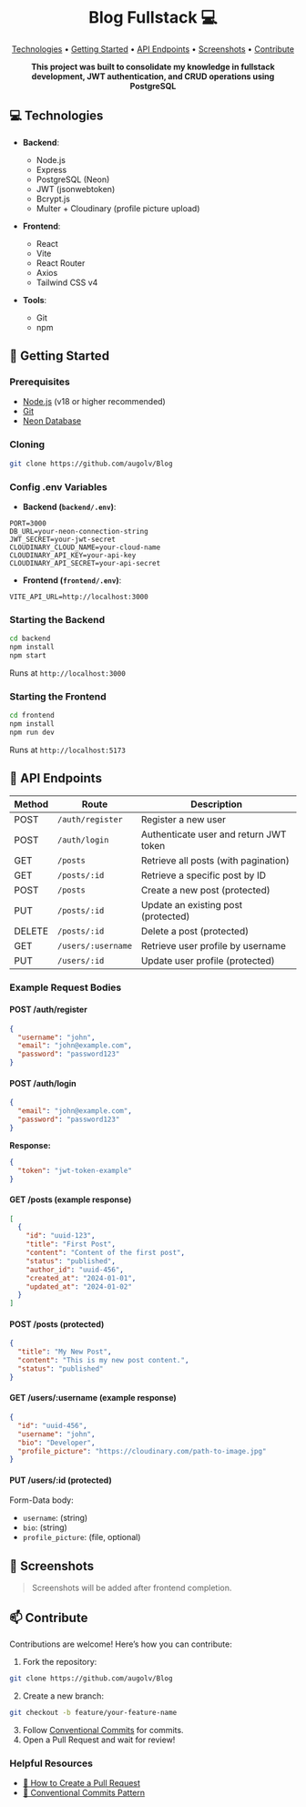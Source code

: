 <h1 align="center" style="font-weight: bold;">Blog Fullstack 💻</h1>

<p align="center">
 <a href="#tech">Technologies</a> • 
 <a href="#started">Getting Started</a> • 
 <a href="#routes">API Endpoints</a> • 
 <a href="#screenshots">Screenshots</a> • 
 <a href="#contribute">Contribute</a>
</p>

<p align="center">
    <b>This project was built to consolidate my knowledge in fullstack development, JWT authentication, and CRUD operations using PostgreSQL</b>
</p>

## <h2 id="tech">💻 Technologies</h2>

- **Backend**:

  - Node.js
  - Express
  - PostgreSQL (Neon)
  - JWT (jsonwebtoken)
  - Bcrypt.js
  - Multer + Cloudinary (profile picture upload)

- **Frontend**:

  - React
  - Vite
  - React Router
  - Axios
  - Tailwind CSS v4

- **Tools**:

  - Git
  - npm

## <h2 id="started">🚀 Getting Started</h2>

### Prerequisites

- [Node.js](https://nodejs.org/) (v18 or higher recommended)
- [Git](https://git-scm.com/)
- [Neon Database](https://neon.tech/)

### Cloning

```bash
git clone https://github.com/augolv/Blog
```

### Config .env Variables

- **Backend (`backend/.env`)**:

```env
PORT=3000
DB_URL=your-neon-connection-string
JWT_SECRET=your-jwt-secret
CLOUDINARY_CLOUD_NAME=your-cloud-name
CLOUDINARY_API_KEY=your-api-key
CLOUDINARY_API_SECRET=your-api-secret
```

- **Frontend (`frontend/.env`)**:

```env
VITE_API_URL=http://localhost:3000
```

### Starting the Backend

```bash
cd backend
npm install
npm start
```

Runs at `http://localhost:3000`

### Starting the Frontend

```bash
cd frontend
npm install
npm run dev
```

Runs at `http://localhost:5173`

## <h2 id="routes">📍 API Endpoints</h2>

| Method | Route              | Description                            |
| ------ | ------------------ | -------------------------------------- |
| POST   | `/auth/register`   | Register a new user                    |
| POST   | `/auth/login`      | Authenticate user and return JWT token |
| GET    | `/posts`           | Retrieve all posts (with pagination)   |
| GET    | `/posts/:id`       | Retrieve a specific post by ID         |
| POST   | `/posts`           | Create a new post (protected)          |
| PUT    | `/posts/:id`       | Update an existing post (protected)    |
| DELETE | `/posts/:id`       | Delete a post (protected)              |
| GET    | `/users/:username` | Retrieve user profile by username      |
| PUT    | `/users/:id`       | Update user profile (protected)        |

### Example Request Bodies

#### POST /auth/register

```json
{
  "username": "john",
  "email": "john@example.com",
  "password": "password123"
}
```

#### POST /auth/login

```json
{
  "email": "john@example.com",
  "password": "password123"
}
```

**Response:**

```json
{
  "token": "jwt-token-example"
}
```

#### GET /posts (example response)

```json
[
  {
    "id": "uuid-123",
    "title": "First Post",
    "content": "Content of the first post",
    "status": "published",
    "author_id": "uuid-456",
    "created_at": "2024-01-01",
    "updated_at": "2024-01-02"
  }
]
```

#### POST /posts (protected)

```json
{
  "title": "My New Post",
  "content": "This is my new post content.",
  "status": "published"
}
```

#### GET /users/\:username (example response)

```json
{
  "id": "uuid-456",
  "username": "john",
  "bio": "Developer",
  "profile_picture": "https://cloudinary.com/path-to-image.jpg"
}
```

#### PUT /users/\:id (protected)

Form-Data body:

- `username`: (string)
- `bio`: (string)
- `profile_picture`: (file, optional)

## <h2 id="screenshots">📸 Screenshots</h2>

> Screenshots will be added after frontend completion.

## <h2 id="contribute">📫 Contribute</h2>

Contributions are welcome! Here’s how you can contribute:

1. Fork the repository:

```bash
git clone https://github.com/augolv/Blog
```

2. Create a new branch:

```bash
git checkout -b feature/your-feature-name
```

3. Follow [Conventional Commits](https://www.conventionalcommits.org/en/v1.0.0/) for commits.
4. Open a Pull Request and wait for review!

### Helpful Resources

- [📝 How to Create a Pull Request](https://www.atlassian.com/git/tutorials/making-a-pull-request)
- [💾 Conventional Commits Pattern](https://www.conventionalcommits.org/en/v1.0.0/)
